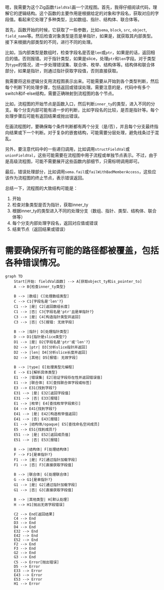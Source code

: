 嗯，我需要为这个Zig函数`fieldVal`画一个流程图。首先，我得仔细阅读代码，理解它的逻辑结构。这个函数的主要作用是根据给定的对象和字段名，获取对应的字段值。看起来它处理了多种类型，比如数组、指针、结构体、联合体等。

首先，函数开始的时候，它获取了一些参数，比如`sema`, `block`, `src`, `object`, `field_name`等。然后检查对象类型是否是单指针，如果是，就获取其内部类型。接下来根据内部类型的不同，进行不同的处理。

比如，当内部类型是数组时，检查字段名是否是`len`或`ptr`，如果是的话，返回相应的值。否则报错。对于指针类型，如果是slice，处理`ptr`和`len`字段。对于类型为`type`的情况，进一步处理错误集、联合体、枚举、结构体等。结构体和联合体部分，如果是指针，则通过指针获取字段值，否则直接获取。

我需要将这些逻辑分支用流程图表示出来。可能需要从开始到各个类型判断，然后每个判断下的处理步骤，包括返回或错误处理。需要注意的是，代码中有多个switch和if-else结构，需要正确映射到流程图的各个节点。

比如，流程图的开始节点是函数入口，然后判断`inner_ty`的类型，进入不同的分支。每个分支内部可能有进一步的判断，比如字段名的比较，是否是指针等。每个处理步骤后可能有返回结果或抛出错误。

在画流程图时，要确保每个条件判断都有两个分支（是/否），并且每个分支最终指向结果或下一个判断。对于复杂的嵌套结构，可能需要分层处理，避免线条过于混乱。

另外，要注意代码中的一些递归调用，比如调用`structFieldVal`或`unionFieldVal`，这些可能需要在流程图中用子流程或单独节点表示。不过，由于是高级流程图，可能不需要展开这些函数内部细节，只需标明调用即可。

最后，错误处理部分，比如调用`sema.fail`或`failWithBadMemberAccess`，这些应该作为流程图的终止节点，表示错误返回。

总结一下，流程图的大致结构可能是：

1. 开始
2. 检查对象类型是否为指针，获取inner_ty
3. 根据inner_ty的类型进入不同的处理分支（数组、指针、类型、结构体、联合体等）
4. 每个分支内部处理字段名，返回对应值或错误
5. 结束节点（返回结果或错误）

需要确保所有可能的路径都被覆盖，包括各种错误情况。
================================================
```mermaid
graph TD
    Start[开始: fieldVal函数] --> A[获取object_ty和is_pointer_to]
    A --> B{检查inner_ty类型}
    
    B --> |数组| C[处理数组类型]
    C --> C1{字段名是'len'?}
    C1 --> |是| C2[返回数组长度]
    C1 --> |否| C3{字段名是'ptr'且是单指针?}
    C3 --> |是| C4[构造指针类型并返回]
    C3 --> |否| C5[报错: 无效字段]
    
    B --> |指针| D[处理指针类型]
    D --> D1{指针是slice类型?}
    D1 --> |是| D2{字段名是'ptr'或'len'?}
    D2 --> |ptr| D3[分析slice指针并返回]
    D2 --> |len| D4[分析slice长度并返回]
    D2 --> |其他| D5[报错: 无效字段]
    
    B --> |type| E[处理类型元编程]
    E --> E1{解析具体类型}
    E1 --> |错误集| E2[验证字段存在性并返回错误值]
    E1 --> |联合体| E3[查找联合体字段或标签]
    E3 --> E31{找到字段?}
    E31 --> |是| E32[返回字段值]
    E31 --> |否| E33[报错]
    E1 --> |枚举| E4[查找枚举字段索引]
    E4 --> E41{找到字段?}
    E41 --> |是| E42[构造枚举值返回]
    E41 --> |否| E43[报错]
    E1 --> |结构体/opaque| E5[查找命名空间成员]
    E5 --> E51{找到成员?}
    E51 --> |是| E52[返回成员值]
    E51 --> |否| E53[报错]
    
    B --> |结构体| F[处理结构体]
    F --> F1{是单指针?}
    F1 --> |是| F2[通过指针加载字段]
    F1 --> |否| F3[直接获取字段值]
    
    B --> |联合体| G[处理联合体]
    G --> G1{是单指针?}
    G1 --> |是| G2[通过指针加载字段]
    G1 --> |否| G3[直接获取字段值]
    
    B --> |其他类型| H[默认处理]
    H --> H1[抛出无效字段错误]
    
    C2 --> End[返回结果]
    C4 --> End
    D3 --> End
    D4 --> End
    E32 --> End
    E42 --> End
    E52 --> End
    F2 --> End
    F3 --> End
    G2 --> End
    G3 --> End
    C5 --> Error[抛出错误]
    D5 --> Error
    E33 --> Error
    E43 --> Error
    E53 --> Error
    H1 --> Error
```